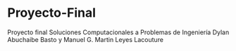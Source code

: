 # Proyecto-Final
Proyecto final Soluciones Computacionales a Problemas de Ingeniería 
Dylan Abuchaibe Basto y Manuel G. Martin Leyes Lacouture
